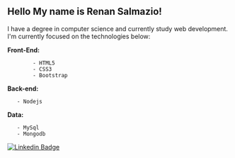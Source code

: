 ## Hello My name is Renan Salmazio!

 I have a degree in computer science and currently study web development.
 I'm currently focused on the technologies below:
 
**Front-End:** 

            - HTML5
            - CSS3
            - Bootstrap 
 **Back-end:** 

       - Nodejs      
 **Data:** 
       
       - MySql
       - Mongodb



[![Linkedin Badge](https://img.shields.io/badge/-RenanSalmazio-blue?style=flat-square&logo=Linkedin&logoColor=white&link=https://www.linkedin.com/in/renanarizasalmazio/)](https://www.linkedin.com/in/renanarizasalmazio/) 




